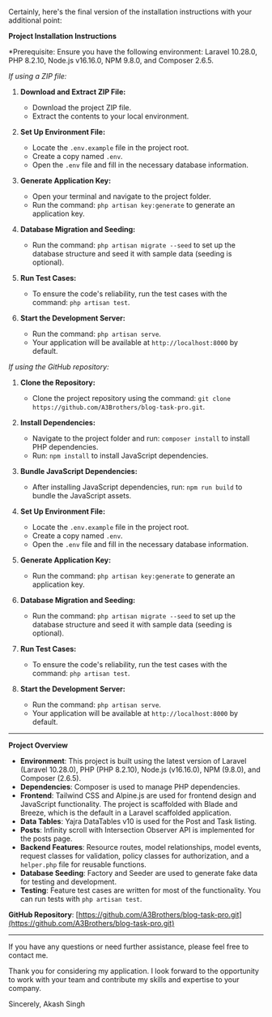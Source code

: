 Certainly, here's the final version of the installation instructions with your additional point:

**Project Installation Instructions**

*Prerequisite: Ensure you have the following environment: Laravel 10.28.0, PHP 8.2.10, Node.js v16.16.0, NPM 9.8.0, and Composer 2.6.5.

*If using a ZIP file:*

1. **Download and Extract ZIP File:**
   - Download the project ZIP file.
   - Extract the contents to your local environment.

2. **Set Up Environment File:**
   - Locate the `.env.example` file in the project root.
   - Create a copy named `.env`.
   - Open the `.env` file and fill in the necessary database information.

3. **Generate Application Key:**
   - Open your terminal and navigate to the project folder.
   - Run the command: `php artisan key:generate` to generate an application key.

4. **Database Migration and Seeding:**
   - Run the command: `php artisan migrate --seed` to set up the database structure and seed it with sample data (seeding is optional).

5. **Run Test Cases:**
   - To ensure the code's reliability, run the test cases with the command: `php artisan test`.

6. **Start the Development Server:**
   - Run the command: `php artisan serve`.
   - Your application will be available at `http://localhost:8000` by default.

*If using the GitHub repository:*

1. **Clone the Repository:**
   - Clone the project repository using the command: `git clone https://github.com/A3Brothers/blog-task-pro.git`.

2. **Install Dependencies:**
   - Navigate to the project folder and run: `composer install` to install PHP dependencies.
   - Run: `npm install` to install JavaScript dependencies.

3. **Bundle JavaScript Dependencies:**
   - After installing JavaScript dependencies, run: `npm run build` to bundle the JavaScript assets.

4. **Set Up Environment File:**
   - Locate the `.env.example` file in the project root.
   - Create a copy named `.env`.
   - Open the `.env` file and fill in the necessary database information.

5. **Generate Application Key:**
   - Run the command: `php artisan key:generate` to generate an application key.

6. **Database Migration and Seeding:**
   - Run the command: `php artisan migrate --seed` to set up the database structure and seed it with sample data (seeding is optional).

7. **Run Test Cases:**
   - To ensure the code's reliability, run the test cases with the command: `php artisan test`.

8. **Start the Development Server:**
   - Run the command: `php artisan serve`.
   - Your application will be available at `http://localhost:8000` by default.

---

**Project Overview**

- **Environment**: This project is built using the latest version of Laravel (Laravel 10.28.0), PHP (PHP 8.2.10), Node.js (v16.16.0), NPM (9.8.0), and Composer (2.6.5).
- **Dependencies**: Composer is used to manage PHP dependencies.
- **Frontend**: Tailwind CSS and Alpine.js are used for frontend design and JavaScript functionality. The project is scaffolded with Blade and Breeze, which is the default in a Laravel scaffolded application.
- **Data Tables**: Yajra DataTables v10 is used for the Post and Task listing.
- **Posts**: Infinity scroll with Intersection Observer API is implemented for the posts page.
- **Backend Features**: Resource routes, model relationships, model events, request classes for validation, policy classes for authorization, and a `helper.php` file for reusable functions.
- **Database Seeding**: Factory and Seeder are used to generate fake data for testing and development.
- **Testing**: Feature test cases are written for most of the functionality. You can run tests with `php artisan test`.

**GitHub Repository**: [https://github.com/A3Brothers/blog-task-pro.git](https://github.com/A3Brothers/blog-task-pro.git)

---

If you have any questions or need further assistance, please feel free to contact me.

Thank you for considering my application. I look forward to the opportunity to work with your team and contribute my skills and expertise to your company.

Sincerely,
Akash Singh
